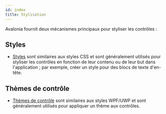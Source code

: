 ```yaml
---
id: index
title: Stylisation
---
```


Avalonia fournit deux mécanismes principaux pour styliser les contrôles :

## Styles

- [Styles](styles) sont similaires aux styles CSS et sont généralement utilisés pour styliser les contrôles en fonction de leur contenu ou de leur but dans l'application ; par exemple, créer un style pour des blocs de texte d'en-tête.

## Thèmes de contrôle

- [Thèmes de contrôle](control-themes) sont similaires aux styles WPF/UWP et sont généralement utilisés pour appliquer un thème aux contrôles.
